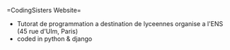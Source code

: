 =CodingSisters Website=


* Tutorat de programmation a destination de lyceennes organise a l'ENS (45 rue d'Ulm, Paris) 
* coded in python & django
